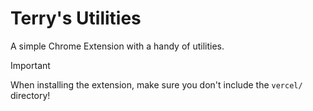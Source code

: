 # Terry's Utilities

A simple Chrome Extension with a handy of utilities.

> [!IMPORTANT]  
> When installing the extension, make sure you don't include the `vercel/` directory!
